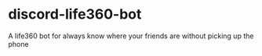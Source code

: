 # discord-life360-bot
A life360 bot for always know where your friends are without picking up the phone
